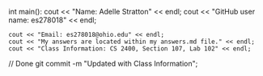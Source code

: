 int main():
    cout << "Name: Adelle Stratton" << endl;
    cout << "GitHub user name: es278018" << endl;

    cout << "Email: es278018@ohio.edu" << endl;
    cout << "My answers are located within my answers.md file." << endl;
    cout << "Class Information: CS 2400, Section 107, Lab 102" << endl;

// Done
    git commit -m "Updated with Class Information";
